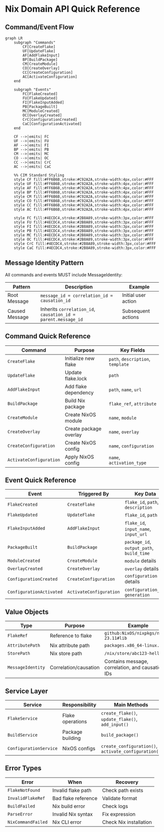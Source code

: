 # Nix Domain API Quick Reference

## Command/Event Flow

```mermaid
graph LR
    subgraph "Commands"
        CF[CreateFlake]
        UF[UpdateFlake]  
        AF[AddFlakeInput]
        BP[BuildPackage]
        CM[CreateModule]
        CO[CreateOverlay]
        CC[CreateConfiguration]
        AC[ActivateConfiguration]
    end
    
    subgraph "Events"
        FC[FlakeCreated]
        FU[FlakeUpdated]
        FI[FlakeInputAdded]
        PB[PackageBuilt]
        MC[ModuleCreated]
        OC[OverlayCreated]
        CrC[ConfigurationCreated]
        CaC[ConfigurationActivated]
    end
    
    CF -->|emits| FC
    UF -->|emits| FU
    AF -->|emits| FI
    BP -->|emits| PB
    CM -->|emits| MC
    CO -->|emits| OC
    CC -->|emits| CrC
    AC -->|emits| CaC
    
    %% CIM Standard Styling
    style CF fill:#FF6B6B,stroke:#C92A2A,stroke-width:4px,color:#FFF
    style UF fill:#FF6B6B,stroke:#C92A2A,stroke-width:4px,color:#FFF
    style AF fill:#FF6B6B,stroke:#C92A2A,stroke-width:4px,color:#FFF
    style BP fill:#FF6B6B,stroke:#C92A2A,stroke-width:4px,color:#FFF
    style CM fill:#FF6B6B,stroke:#C92A2A,stroke-width:4px,color:#FFF
    style CO fill:#FF6B6B,stroke:#C92A2A,stroke-width:4px,color:#FFF
    style CC fill:#FF6B6B,stroke:#C92A2A,stroke-width:4px,color:#FFF
    style AC fill:#FF6B6B,stroke:#C92A2A,stroke-width:4px,color:#FFF
    
    style FC fill:#4ECDC4,stroke:#2B8A89,stroke-width:3px,color:#FFF
    style FU fill:#4ECDC4,stroke:#2B8A89,stroke-width:3px,color:#FFF
    style FI fill:#4ECDC4,stroke:#2B8A89,stroke-width:3px,color:#FFF
    style PB fill:#4ECDC4,stroke:#2B8A89,stroke-width:3px,color:#FFF
    style MC fill:#4ECDC4,stroke:#2B8A89,stroke-width:3px,color:#FFF
    style OC fill:#4ECDC4,stroke:#2B8A89,stroke-width:3px,color:#FFF
    style CrC fill:#4ECDC4,stroke:#2B8A89,stroke-width:3px,color:#FFF
    style CaC fill:#4ECDC4,stroke:#2B8A89,stroke-width:3px,color:#FFF
```

## Message Identity Pattern

All commands and events MUST include MessageIdentity:

| Pattern | Description | Example |
|---------|-------------|---------|
| Root Message | `message_id = correlation_id = causation_id` | Initial user action |
| Caused Message | Inherits `correlation_id`, `causation_id = parent.message_id` | Subsequent actions |

## Command Quick Reference

| Command | Purpose | Key Fields |
|---------|---------|------------|
| `CreateFlake` | Initialize new flake | `path`, `description`, `template` |
| `UpdateFlake` | Update flake.lock | `path` |
| `AddFlakeInput` | Add flake dependency | `path`, `name`, `url` |
| `BuildPackage` | Build Nix package | `flake_ref`, `attribute` |
| `CreateModule` | Create NixOS module | `name`, `module` |
| `CreateOverlay` | Create package overlay | `name`, `overlay` |
| `CreateConfiguration` | Create NixOS config | `name`, `configuration` |
| `ActivateConfiguration` | Apply NixOS config | `name`, `activation_type` |

## Event Quick Reference

| Event | Triggered By | Key Data |
|-------|--------------|----------|
| `FlakeCreated` | `CreateFlake` | `flake_id`, `path`, `description` |
| `FlakeUpdated` | `UpdateFlake` | `flake_id`, `path` |
| `FlakeInputAdded` | `AddFlakeInput` | `flake_id`, `input_name`, `input_url` |
| `PackageBuilt` | `BuildPackage` | `package_id`, `output_path`, `build_time` |
| `ModuleCreated` | `CreateModule` | `module` details |
| `OverlayCreated` | `CreateOverlay` | `overlay` details |
| `ConfigurationCreated` | `CreateConfiguration` | `configuration` details |
| `ConfigurationActivated` | `ActivateConfiguration` | `configuration_id`, `generation` |

## Value Objects

| Type | Purpose | Example |
|------|---------|---------|
| `FlakeRef` | Reference to flake | `github:NixOS/nixpkgs/nixos-23.11#lib` |
| `AttributePath` | Nix attribute path | `packages.x86_64-linux.hello` |
| `StorePath` | Nix store path | `/nix/store/abc123-hello-1.0` |
| `MessageIdentity` | Correlation/causation | Contains message, correlation, and causation IDs |

## Service Layer

| Service | Responsibility | Main Methods |
|---------|----------------|--------------|
| `FlakeService` | Flake operations | `create_flake()`, `update_flake()`, `add_input()` |
| `BuildService` | Package building | `build_package()` |
| `ConfigurationService` | NixOS configs | `create_configuration()`, `activate_configuration()` |

## Error Types

| Error | When | Recovery |
|-------|------|----------|
| `FlakeNotFound` | Invalid flake path | Check path exists |
| `InvalidFlakeRef` | Bad flake reference | Validate format |
| `BuildFailed` | Nix build error | Check logs |
| `ParseError` | Invalid Nix syntax | Fix expression |
| `NixCommandFailed` | Nix CLI error | Check Nix installation |